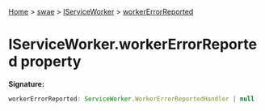 [Home](./index) &gt; [swae](./swae.md) &gt; [IServiceWorker](./swae.iserviceworker.md) &gt; [workerErrorReported](./swae.iserviceworker.workererrorreported.md)

# IServiceWorker.workerErrorReported property


**Signature:**
```javascript
workerErrorReported: ServiceWorker.WorkerErrorReportedHandler | null
```
